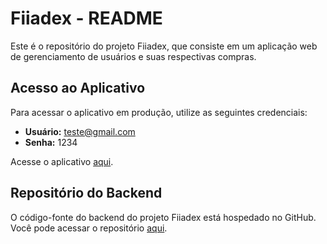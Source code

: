 # Fiiadex - README

Este é o repositório do projeto Fiiadex, que consiste em um aplicação web de gerenciamento de usuários e suas respectivas compras. 

## Acesso ao Aplicativo

Para acessar o aplicativo em produção, utilize as seguintes credenciais:

- **Usuário:** teste@gmail.com
- **Senha:** 1234

Acesse o aplicativo [aqui](https://fiiadex-frontend.vercel.app/).

## Repositório do Backend

O código-fonte do backend do projeto Fiiadex está hospedado no GitHub. Você pode acessar o repositório [aqui](https://github.com/RenatoCostaF/Fiiadex_Backend). 
